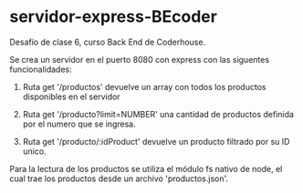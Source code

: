 # servidor-express-BEcoder

Desafío de clase 6, curso Back End de Coderhouse.

Se crea un servidor en el puerto 8080 con express con las siguentes funcionalidades:

1. Ruta get '/productos' devuelve un array con todos los productos disponibles en el servidor

2. Ruta get '/producto?limit=NUMBER' una cantidad de productos definida por el numero que se ingresa.

2. Ruta get '/producto/:idProduct' devuelve un producto filtrado por su ID unico.

Para la lectura de los productos se utiliza el módulo fs nativo de node, el cual trae los productos desde un archivo 'productos.json'.
